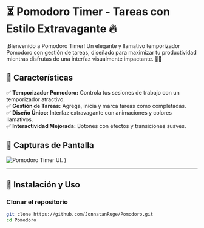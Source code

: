 # ⏳ Pomodoro Timer - Tareas con Estilo Extravagante 🔥

¡Bienvenido a Pomodoro Timer! Un elegante y llamativo temporizador Pomodoro con gestión de tareas, diseñado para maximizar tu productividad mientras disfrutas de una interfaz visualmente impactante. 🚀🎨

## 📌 Características

✅ **Temporizador Pomodoro:** Controla tus sesiones de trabajo con un temporizador atractivo.  
✅ **Gestión de Tareas:** Agrega, inicia y marca tareas como completadas.  
✅ **Diseño Único:** Interfaz extravagante con animaciones y colores llamativos.  
✅ **Interactividad Mejorada:** Botones con efectos y transiciones suaves.  

## 📸 Capturas de Pantalla

![Pomodoro Timer UI](![pomodoro](https://github.com/user-attachments/assets/a9b65ed6-a86d-47d0-80bf-42ad51cb9d23)
).
)

---

## 🚀 Instalación y Uso

###  Clonar el repositorio

```sh
git clone https://github.com/JonnatanRuge/Pomodoro.git
cd Pomodoro
